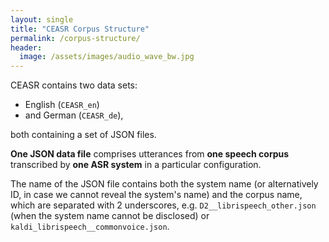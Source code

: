 ```yaml
---
layout: single
title: "CEASR Corpus Structure"
permalink: /corpus-structure/
header:
  image: /assets/images/audio_wave_bw.jpg
---
```


CEASR contains two data sets:
* English (``CEASR_en``)
* and German (``CEASR_de``),

both containing a set of JSON files.

**One JSON data file** comprises utterances from **one speech corpus** transcribed by **one ASR system** in a particular configuration.

The name of the JSON file contains both the system name (or alternatively ID, in case we cannot reveal the system's name)
and the corpus name, which are separated with 2 underscores, e.g. ``D2__librispeech_other.json``
(when the system name cannot be disclosed) or ``kaldi_librispeech__commonvoice.json``.